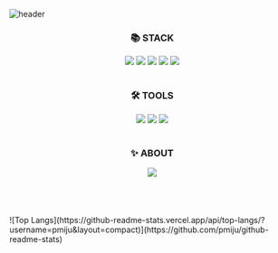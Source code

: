 ![header](https://capsule-render.vercel.app/api?type=transparent&color=000000&height=300&section=header&text=Miju%20Park&fontSize=90)


<div align=center>
  <h3>📚 STACK</h3>
<img src="https://img.shields.io/badge/HTML5-E34F26?style=flat-square&logo=HTML5&logoColor=white" />
<img src="https://img.shields.io/badge/CSS3-1572B6?style=flat-square&logo=CSS3&logoColor=white"/></a>
<img src="https://img.shields.io/badge/JavaScript-F7DF1E?style=flat-square&logo=JavaScript&logoColor=white"/></a>
<img src="https://img.shields.io/badge/Java-007396?style=flat-square&logo=java&logoColor=white" /></a>
<img src="https://img.shields.io/badge/Android Studio-3DDC84?style=flat-square&logo=Android Studio&logoColor=white" /></a>
</div>
<br>
<div align=center>
  <h3>🛠️ TOOLS</h3>
  <img src="https://img.shields.io/badge/Android-3DDC84?style=flat-square&logo=Android&logoColor=white" /></a>
  <img src="https://img.shields.io/badge/Visual Studio Code-007ACC?style=flat-square&logo=Visual Studio Code&logoColor=white" /></a>
  <img src="https://img.shields.io/badge/Eclipse IDE-2C2255?style=flat-square&logo=Eclipse IDE&logoColor=white" /></a>
</div>
<br>
<div align=center>
  <h3>✨ ABOUT</h3>
  <a href="https://mijurgojur.tistory.com/"><img src="https://img.shields.io/badge/Tistory-000000?style=flat-square&logo=Tistory&logoColor=white" /></a>
</div>
<br>
<br>
<br>
<br>
![Top Langs](https://github-readme-stats.vercel.app/api/top-langs/?username=pmiju&layout=compact)](https://github.com/pmiju/github-readme-stats)

